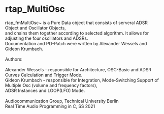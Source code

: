 rtap_MultiOsc
========

rtap_fmMultiOsc~ is a Pure Data object that consists of serveral ADSR Object and Oscillator Objects, <br> 
and chains them together according to selected algorithm. It allows for adjusting the four oscillators and ADSRs.
<br>
Documentation and PD-Patch were written by Alexander Wessels and Gideon Krumbach.
<br>
<br>
Authors:<br>  
Alexander Wessels - responsible for Architecture, OSC-Basic and ADSR Curves Calculation and Trigger Mode.
<br>
Gideon Krumbach - responsible for Integration, Mode-Switching Support of Multiple Osc (volume and frequency factors),<br>
ADSR Instances and LOOP(LFO) Mode.
<br>
<br>
Audiocommunication Group, Technical University Berlin<br>
Real Time Audio Programming in C, SS 2021

